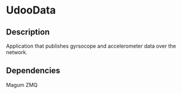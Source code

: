 # UdooData
## Description
Application that publishes gyrsocope and accelerometer data over the network.
## Dependencies
Magum
ZMQ
